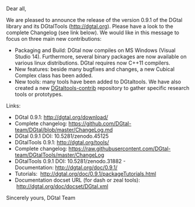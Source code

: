 Dear all,

We are pleased to announce the release of the version 0.9.1 of the DGtal library and its DGtalTools (http://dgtal.org).
Please have a look to the complete Changelog (see link below). We would like in this message to focus on three main new contributions:

* Packaging and Build: DGtal now compiles on MS Windows (Visual Studio 14). Furthermore, several binary packages are now available on various linux distributions. DGtal requires now C++11 compilers.
* New features: beside many bugfixes and changes, a new Cubical Complex class has been added.
* New tools: many tools have been added to DGtaltools. We have also created a new [DGtaltools-contrib](http://github.com/DGtal-team/DGtalTools-contrib) repository to gather specific research tools or prototypes.


 Links:

 * DGtal 0.9.1: http://dgtal.org/download/
 * Complete changelog: https://github.com/DGtal-team/DGtal/blob/master/ChangeLog.md
 * DGtal 0.9.1 DOI: 10.5281/zenodo.45125
 * DGtalTools 0.9.1: http://dgtal.org/tools/
 * Complete changelog: https://raw.githubusercontent.com/DGtal-team/DGtalTools/master/ChangeLog
 * DGtalTools 0.9.1 DOI: 10.5281/zenodo.31882 - Documentation: http://dgtal.org/doc/0.9.1/
 * Tutorials:  http://dgtal.org/doc/0.9.1/packageTutorials.html
 * Documentation docset URL (for dash or zeal tools):  http://dgtal.org/doc/docset/DGtal.xml

 Sincerely yours,
 DGtal Team
